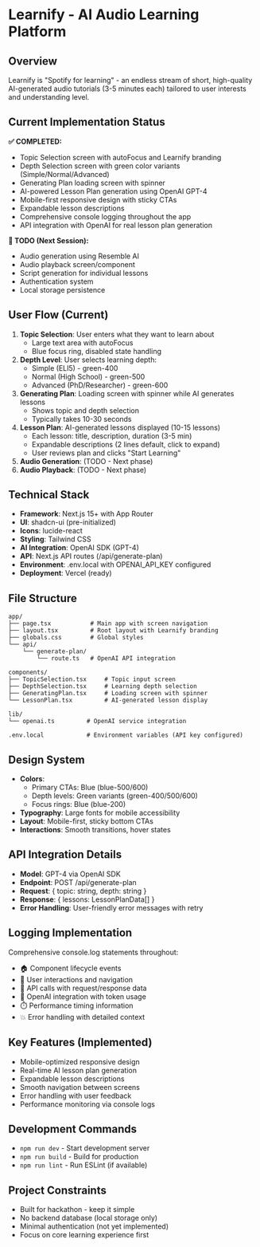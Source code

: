 # Learnify - AI Audio Learning Platform

## Overview
Learnify is "Spotify for learning" - an endless stream of short, high-quality AI-generated audio tutorials (3-5 minutes each) tailored to user interests and understanding level.

## Current Implementation Status
**✅ COMPLETED:**
- Topic Selection screen with autoFocus and Learnify branding
- Depth Selection screen with green color variants (Simple/Normal/Advanced)
- Generating Plan loading screen with spinner 
- AI-powered Lesson Plan generation using OpenAI GPT-4
- Mobile-first responsive design with sticky CTAs
- Expandable lesson descriptions
- Comprehensive console logging throughout the app
- API integration with OpenAI for real lesson plan generation

**🚧 TODO (Next Session):**
- Audio generation using Resemble AI
- Audio playback screen/component
- Script generation for individual lessons
- Authentication system
- Local storage persistence

## User Flow (Current)
1. **Topic Selection**: User enters what they want to learn about
   - Large text area with autoFocus
   - Blue focus ring, disabled state handling
2. **Depth Level**: User selects learning depth:
   - Simple (ELI5) - green-400
   - Normal (High School) - green-500  
   - Advanced (PhD/Researcher) - green-600
3. **Generating Plan**: Loading screen with spinner while AI generates lessons
   - Shows topic and depth selection
   - Typically takes 10-30 seconds
4. **Lesson Plan**: AI-generated lessons displayed (10-15 lessons)
   - Each lesson: title, description, duration (3-5 min)
   - Expandable descriptions (2 lines default, click to expand)
   - User reviews plan and clicks "Start Learning"
5. **Audio Generation**: (TODO - Next phase)
6. **Audio Playback**: (TODO - Next phase)

## Technical Stack
- **Framework**: Next.js 15+ with App Router
- **UI**: shadcn-ui (pre-initialized)
- **Icons**: lucide-react
- **Styling**: Tailwind CSS
- **AI Integration**: OpenAI SDK (GPT-4)
- **API**: Next.js API routes (/api/generate-plan)
- **Environment**: .env.local with OPENAI_API_KEY configured
- **Deployment**: Vercel (ready)

## File Structure
```
app/
├── page.tsx           # Main app with screen navigation
├── layout.tsx         # Root layout with Learnify branding
├── globals.css        # Global styles
└── api/
    └── generate-plan/
        └── route.ts   # OpenAI API integration

components/
├── TopicSelection.tsx     # Topic input screen
├── DepthSelection.tsx     # Learning depth selection
├── GeneratingPlan.tsx     # Loading screen with spinner
└── LessonPlan.tsx         # AI-generated lesson display

lib/
└── openai.ts         # OpenAI service integration

.env.local            # Environment variables (API key configured)
```

## Design System
- **Colors**: 
  - Primary CTAs: Blue (blue-500/600)
  - Depth levels: Green variants (green-400/500/600)
  - Focus rings: Blue (blue-200)
- **Typography**: Large fonts for mobile accessibility
- **Layout**: Mobile-first, sticky bottom CTAs
- **Interactions**: Smooth transitions, hover states

## API Integration Details
- **Model**: GPT-4 via OpenAI SDK
- **Endpoint**: POST /api/generate-plan
- **Request**: { topic: string, depth: string }
- **Response**: { lessons: LessonPlanData[] }
- **Error Handling**: User-friendly error messages with retry

## Logging Implementation
Comprehensive console.log statements throughout:
- 🏠 Component lifecycle events
- 🎯 User interactions and navigation
- 🚀 API calls with request/response data
- 🤖 OpenAI integration with token usage
- ⏱️ Performance timing information
- 💥 Error handling with detailed context

## Key Features (Implemented)
- Mobile-optimized responsive design
- Real-time AI lesson plan generation
- Expandable lesson descriptions
- Smooth navigation between screens
- Error handling with user feedback
- Performance monitoring via console logs

## Development Commands
- `npm run dev` - Start development server
- `npm run build` - Build for production
- `npm run lint` - Run ESLint (if available)

## Project Constraints
- Built for hackathon - keep it simple
- No backend database (local storage only)
- Minimal authentication (not yet implemented)
- Focus on core learning experience first
